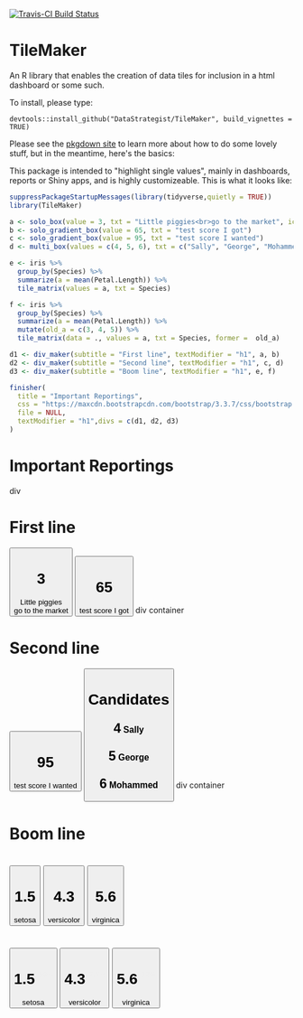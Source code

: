 
[![Travis-CI Build Status](https://travis-ci.org/DataStrategist/TileMaker.svg?branch=master)](https://travis-ci.org/DataStrategist/TileMaker)

TileMaker
=========

An R library that enables the creation of data tiles for inclusion in a html dashboard or some such.

To install, please type:

    devtools::install_github("DataStrategist/TileMaker", build_vignettes = TRUE)

Please see the [pkgdown site](http://datastrategist.github.io/TileMaker/) to learn more about how to do some lovely stuff, but in the meantime, here's the basics:

This package is intended to "highlight single values", mainly in dashboards, reports or Shiny apps, and is highly customizeable. This is what it looks like:

``` r
suppressPackageStartupMessages(library(tidyverse,quietly = TRUE))
library(TileMaker)

a <- solo_box(value = 3, txt = "Little piggies<br>go to the market", icon = "piggy-bank")
b <- solo_gradient_box(value = 65, txt = "test score I got")
c <- solo_gradient_box(value = 95, txt = "test score I wanted")
d <- multi_box(values = c(4, 5, 6), txt = c("Sally", "George", "Mohammed"), icons = c("check", "plus", "calendar"), title = "Candidates")

e <- iris %>%
  group_by(Species) %>%
  summarize(a = mean(Petal.Length)) %>%
  tile_matrix(values = a, txt = Species)

f <- iris %>%
  group_by(Species) %>%
  summarize(a = mean(Petal.Length)) %>%
  mutate(old_a = c(3, 4, 5)) %>%
  tile_matrix(data = ., values = a, txt = Species, former =  old_a)

d1 <- div_maker(subtitle = "First line", textModifier = "h1", a, b)
d2 <- div_maker(subtitle = "Second line", textModifier = "h1", c, d)
d3 <- div_maker(subtitle = "Boom line", textModifier = "h1", e, f)

finisher(
  title = "Important Reportings", 
  css = "https://maxcdn.bootstrapcdn.com/bootstrap/3.3.7/css/bootstrap.min.css",
  file = NULL, 
  textModifier = "h1",divs = c(d1, d2, d3)
)
```

<!--html_preserve-->
<html>
<body>
<h1>
Important Reportings
</h1>
div
<h1>
First line
</h1>
<a>
<button class="btn btn-md btn-info" role="button" type="info">
<h1>
<i class="glyphicon glyphicon-piggy-bank"></i> 3
</h1>
Little piggies<br>go to the market
</button>
</a> <a>
<button class="btn btn-md btn-warning" role="button" type="warning">
<h1>
65
</h1>
test score I got
</button>
</a> div container
<h1>
Second line
</h1>
<a>
<button class="btn btn-md btn-success" role="button" type="success">
<h1>
95
</h1>
test score I wanted
</button>
</a> <a>
<button class="btn btn-md btn-info" role="button" type="info">
<h1>
Candidates
</h1>
<h3>
<i class="glyphicon glyphicon-check"></i> <span style="font-size:150%">4</span> Sally
</h3>
<h3>
<i class="glyphicon glyphicon-plus"></i> <span style="font-size:150%">5</span> George
</h3>
<h3>
<i class="glyphicon glyphicon-calendar"></i> <span style="font-size:150%">6</span> Mohammed
</h3>
</button>
</a> div container
<h1>
Boom line
</h1>
<a>
<h1>
</h1>
<h2>
<a>
<button class="btn btn-2 btn-danger" role="button" type="danger">
<h1>
1.5
</h1>
setosa
</button>
</a> <a>
<button class="btn btn-2 btn-danger" role="button" type="danger">
<h1>
4.3
</h1>
versicolor
</button>
</a> <a>
<button class="btn btn-2 btn-danger" role="button" type="danger">
<h1>
5.6
</h1>
virginica
</button>
</a>
</h2>

</a> <a>
<h1>
</h1>
<h2>
<a>
<button class="btn btn-2 btn-danger" role="button" type="danger">
<h1>
1.5 <sup style="font-size: 12px;color:#EEEEEE;vertical-align: top;"> <i class="glyphicon glyphicon-chevron-down" style="font-size: 10px; vertical-align: top;"></i> 50% </sup>
</h1>
setosa
</button>
</a> <a>
<button class="btn btn-2 btn-danger" role="button" type="danger">
<h1>
4.3 <sup style="font-size: 12px;color:#EEEEEE;vertical-align: top;"> <i class="glyphicon glyphicon-chevron-up" style="font-size: 10px; vertical-align: top;"></i> 7.5% </sup>
</h1>
versicolor
</button>
</a> <a>
<button class="btn btn-2 btn-danger" role="button" type="danger">
<h1>
5.6 <sup style="font-size: 12px;color:#EEEEEE;vertical-align: top;"> <i class="glyphicon glyphicon-chevron-up" style="font-size: 10px; vertical-align: top;"></i> 12% </sup>
</h1>
virginica
</button>
</a>
</h2>

</a>
</body>
</html>
<!--/html_preserve-->
